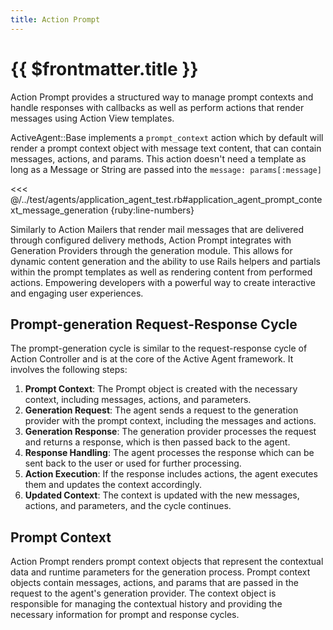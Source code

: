 ```yaml
---
title: Action Prompt
---
```

# {{ $frontmatter.title }}

Action Prompt provides a structured way to manage prompt contexts and handle responses with callbacks as well as perform actions that render messages using Action View templates. 

ActiveAgent::Base implements a `prompt_context` action which by default will render a prompt context object with message text content, that can contain messages, actions, and params. This action doesn't need a template as long as a Message or String are passed into the `message: params[:message]`

<<< @/../test/agents/application_agent_test.rb#application_agent_prompt_context_message_generation {ruby:line-numbers}

Similarly to Action Mailers that render mail messages that are delivered through configured delivery methods, Action Prompt integrates with Generation Providers through the generation module. This allows for dynamic content generation and the ability to use Rails helpers and partials within the prompt templates as well as rendering content from performed actions. Empowering developers with a powerful way to create interactive and engaging user experiences.

## Prompt-generation Request-Response Cycle
The prompt-generation cycle is similar to the request-response cycle of Action Controller and is at the core of the Active Agent framework. It involves the following steps:
1. **Prompt Context**: The Prompt object is created with the necessary context, including messages, actions, and parameters.
2. **Generation Request**: The agent sends a request to the generation provider with the prompt context, including the messages and actions.
3. **Generation Response**: The generation provider processes the request and returns a response, which is then passed back to the agent.
4. **Response Handling**: The agent processes the response which can be sent back to the user or used for further processing.
5. **Action Execution**: If the response includes actions, the agent executes them and updates the context accordingly.
6. **Updated Context**: The context is updated with the new messages, actions, and parameters, and the cycle continues.

## Prompt Context
Action Prompt renders prompt context objects that represent the contextual data and runtime parameters for the generation process. Prompt context objects contain messages, actions, and params that are passed in the request to the agent's generation provider. The context object is responsible for managing the contextual history and providing the necessary information for prompt and response cycles.
